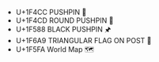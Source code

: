 - U+1F4CC PUSHPIN 📌
- U+1F4CD ROUND PUSHPIN 📍
- U+1F588 BLACK PUSHPIN 🖈
- U+1F6A9 TRIANGULAR FLAG ON POST 🚩
- U+1F5FA World Map 🗺 